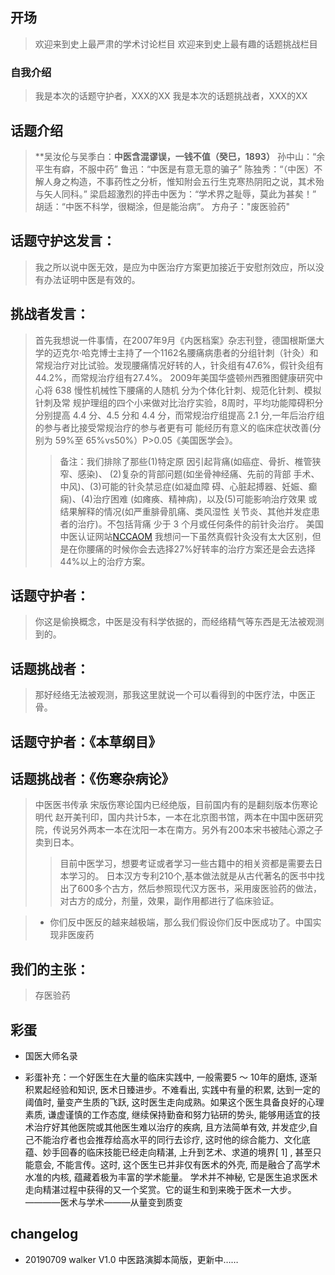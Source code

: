 ## 开场

>  欢迎来到史上最严肃的学术讨论栏目
> 欢迎来到史上最有趣的话题挑战栏目

### 自我介绍

> 我是本次的话题守护者，XXX的XX
> 我是本次的话题挑战者，XXX的XX

## 话题介绍

> **吴汝伦与吴季白：**中医含混谬误，一钱不值（癸巳，1893）**
> 孙中山：“余平生有癖，不服中药”
> 鲁迅：“中医是有意无意的骗子”
> 陈独秀：“（中医）不解人身之构造，不事药性之分析，惟知附会五行生克寒热阴阳之说，其术殆与矢人同科。”
> 梁启超激烈的抨击中医为：“学术界之耻辱，莫此为甚矣！”
> 胡适：“中医不科学，很糊涂，但是能治病”。
> 方舟子："废医验药"
> 

## 话题守护这发言：

> 我之所以说中医无效，是应为中医治疗方案更加接近于安慰剂效应，所以没有办法证明中医是有效的。

## 挑战者发言：
> 首先我想说一件事情，在2007年9月《内医档案》杂志刊登，德国根斯堡大学的迈克尔·哈克博士主持了一个1162名腰痛病患者的分组针刺（针灸）和常规治疗对比试验。发现腰痛情况好转的人，针灸组有47.6%，假针灸组有44.2%，而常规治疗组有27.4%。
> 2009年美国华盛顿州西雅图健康研究中心将 638 慢性机械性下腰痛的人随机 分为个体化针刺、规范化针刺、模拟针刺及常 规护理组的四个小来做对比治疗实验，8周时，平均功能障碍积分分别提高 4.4 分、4.5 分和 4.4 分，而常规治疗组提高 2.1 分,一年后治疗组的参与者比接受常规治疗的参与者更有可 能经历有意义的临床症状改善(分别为 59%至 65%vs50%）P>0.05《美国医学会》。
> > 备注：我们排除了那些(1)特定原 因引起背痛(如癌症、骨折、椎管狭窄、感染)、 (2)复杂的背部问题(如坐骨神经痛、先前的背部 手术、中风)、(3)可能的针灸禁忌症(如凝血障 碍、心脏起搏器、妊娠、癫痫)、(4)治疗困难 (如瘫痪、精神病)，以及(5)可能影响治疗效果 或结果解释的情况(如严重腓骨肌痛、类风湿性 关节炎、其他并发症患者的治疗)。不包括背痛 少于 3 个月或任何条件的前针灸治疗。
> > 美国中医认证网站[NCCAOM](https://www.nccaom.org/)
> 我想问一下虽然真假针灸没有太大区别，但是在你腰痛的时候你会去选择27%好转率的治疗方案还是会去选择44%以上的治疗方案。


## 话题守护者：
> 你这是偷换概念，中医是没有科学依据的，而经络精气等东西是无法被观测到的。

## 话题挑战者：
> 那好经络无法被观测，那我这里就说一个可以看得到的中医疗法，中医正骨。


## 话题守护者：《本草纲目》
> 

## 话题挑战者：《伤寒杂病论》
> 中医医书传承
> 宋版伤寒论国内已经绝版，目前国内有的是翻刻版本伤寒论明代 赵开美刊印，国内共计5本，一本在北京图书馆，两本在中国中医研究院，传说另外两本一本在沈阳一本在南方。另外有200本宋书被陆心源之子卖到日本。
> > 目前中医学习，想要考证或者学习一些古籍中的相关资都是需要去日本学习的。
> > 日本汉方专利210个,基本做法就是从古代著名的医书中找出了600多个古方，然后参照现代汉方医书，采用废医验药的做法，对古方的成分，剂量，效果，副作用都进行了临床验证。

> - 你们反中医反的越来越极端，那么我们假设你们反中医成功了。中国实现非医废药
> 

## 我们的主张：
> 存医验药


## 彩蛋
- 国医大师名录

- 彩蛋补充：一个好医生在大量的临床实践中, 一般需要5 ～ 10年的磨炼, 逐渐积累起经验和知识, 医术日臻进步。不难看出, 实践中有量的积累, 达到一定的阈值时, 量变产生质的飞跃, 这时医生走向成熟。如果这个医生具备良好的心理素质, 谦虚谨慎的工作态度, 继续保持勤奋和努力钻研的势头, 能够用适宜的技术治疗好其他医院或其他医生难以治疗的疾病, 且方法简单有效, 并发症少,自己不能治疗者也会推荐给高水平的同行去诊疗, 这时他的综合能力、文化底蕴、妙手回春的临床技能已经走向精湛, 上升到艺术、求道的境界[ 1] , 甚至只能意会, 不能言传。这时, 这个医生已并非仅有医术的外壳, 而是融合了高学术水准的内核, 蕴藏着极为丰富的学术能量。
学术并不神秘, 它是医生追求医术走向精湛过程中获得的又一个奖赏。它的诞生和到来晚于医术一大步。
————医术与学术———从量变到质变


## changelog
- 20190709    walker    V1.0    中医路演脚本简版，更新中……


